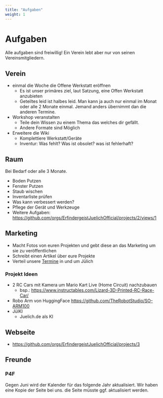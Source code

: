 ```yaml
---
title: "Aufgaben"
weight: 1
---
```


# Aufgaben

Alle aufgaben sind freiwillig! Ein Verein lebt aber nur von seinen Vereinsmitgliedern.

## Verein

- einmal die Woche die Offene Werkstatt eröffnen
  - Es ist unser primäres ziel, laut Satzung, eine Offen Werkstatt anzubieten
  - Geteiltes leid ist halbes leid. Man kann ja auch nur einmal im Monat oder alle 2 Monate einmal. Jemand anders übernimmt dan die anderen Termine.
- Workshop veranstalten
  - Teile dein Wissen zu einem Thema das welches dir gefällt.
  - Andere Formate sind Möglich
- Erweitere die Wiki
  - Komplettiere Werkstatt/Geräte
  - Inventur: Was fehlt? Was ist obsolet? was ist fehlerhaft?

## Raum

Bei Bedarf oder alle 3 Monate.

- Boden Putzen
- Fenster Putzen
- Staub wischen
- Inventarliste prüfen
- Was kann verbessert werden?
- Pflege der Gerät und Werkzeuge
- Weitere Aufgaben: https://github.com/orgs/ErfindergeistJuelichOfficial/projects/2/views/1

## Marketing

- Macht Fotos von euren Projekten und gebt diese an das Marketing um sie zu veröffentlichen
- Schreibt einen Artikel über eure Projekte
- Verteil unsere [Termine](https://termine.erfindergeist.org/) in und um Jülich

### Projekt Ideen

- 2 RC Cars mit Kamera um Mario Kart Live (Home Circuit) nachzubauen
  - bsp.: https://www.instructables.com/Lizard-3D-Printed-RC-Race-Car/
- Robo Arm von HuggingFace https://github.com/TheRobotStudio/SO-ARM100
- JülKI
  - Juelich.de als KI

## Webseite

- https://github.com/orgs/ErfindergeistJuelichOfficial/projects/3

## Freunde

### P4F

Gegen Juni wird der Kalender für das folgende Jahr aktualisiert.
Wir haben eine Kopie der Seite bei uns. die Seite müsste ggf. aktualisiert werden.
